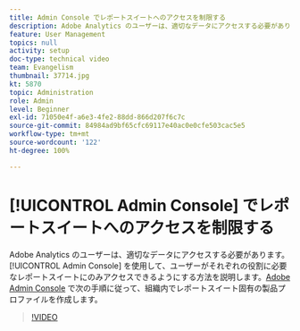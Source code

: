 ```yaml
---
title: Admin Console でレポートスイートへのアクセスを制限する
description: Adobe Analytics のユーザーは、適切なデータにアクセスする必要があります。 Admin Console を使用して、ユーザーがそれぞれの役割に必要なレポートスイートにのみアクセスできるようにする方法を説明します。Adobe Admin Console で次の手順に従って、組織内でレポートスイート固有の製品プロファイルを作成します。
feature: User Management
topics: null
activity: setup
doc-type: technical video
team: Evangelism
thumbnail: 37714.jpg
kt: 5870
topic: Administration
role: Admin
level: Beginner
exl-id: 71050e4f-a6e3-4fe2-88dd-866d207f6c7c
source-git-commit: 84984ad9bf65cfc69117e40ac0e0cfe503cac5e5
workflow-type: tm+mt
source-wordcount: '122'
ht-degree: 100%

---
```


# [!UICONTROL Admin Console] でレポートスイートへのアクセスを制限する

Adobe Analytics のユーザーは、適切なデータにアクセスする必要があります。 [!UICONTROL Admin Console] を使用して、ユーザーがそれぞれの役割に必要なレポートスイートにのみアクセスできるようにする方法を説明します。[Adobe Admin Console](https://adminconsole.adobe.com/jp) で次の手順に従って、組織内でレポートスイート固有の製品プロファイルを作成します。

>[!VIDEO](https://video.tv.adobe.com/v/37714/?quality=12&learn=on)
